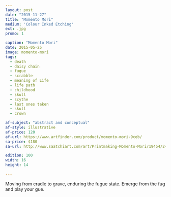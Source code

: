 ```yaml
---
layout: post
date: "2015-11-27"
title: "Momento Mori"
medium: 'Colour Inked Etching'
ext: .jpg
promo: 1

caption: "Momento Mori"
date: 2015-05-25
image: momento-mori
tags:
  - death
  - daisy chain
  - fugue
  - scrabble
  - meaning of Life
  - life path
  - childhood
  - skull
  - scythe
  - last ones taken
  - skull
  - crown

af-subject: "abstract and conceptual"
af-style: illustrative
af-price: 120
af-url: https://www.artfinder.com/product/momento-mori-9ceb/
sa-price: $180
sa-url: http://www.saatchiart.com/art/Printmaking-Momento-Mori/19454/2487943/view

edition: 100
width: 16
height: 14

---
```


Moving from cradle to grave, enduring the fugue state. Emerge from the fug and play your gue.
